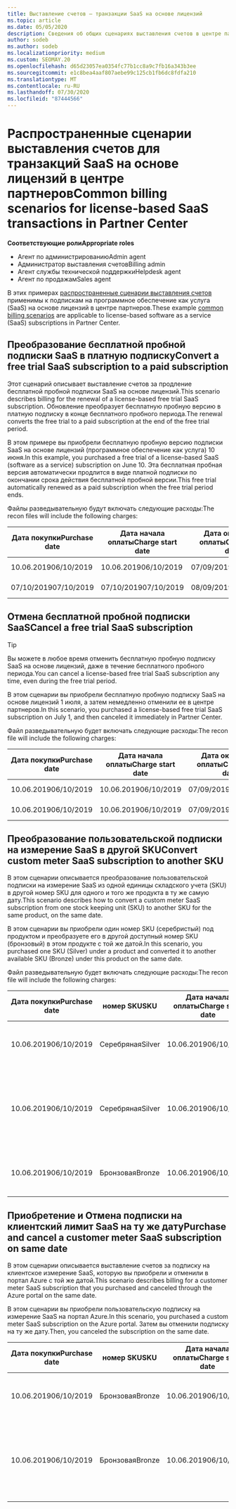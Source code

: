 ```yaml
---
title: Выставление счетов — транзакции SaaS на основе лицензий
ms.topic: article
ms.date: 05/05/2020
description: Сведения об общих сценариях выставления счетов в центре партнеров по транзакциям SaaS на основе лицензий.
author: sodeb
ms.author: sodeb
ms.localizationpriority: medium
ms.custom: SEOMAY.20
ms.openlocfilehash: d65d23057ea0354fc77b1cc8a9c7fb16a343b3ee
ms.sourcegitcommit: e1c8bea4aaf807aebe99c125cb1fb6dc8fdfa210
ms.translationtype: MT
ms.contentlocale: ru-RU
ms.lasthandoff: 07/30/2020
ms.locfileid: "87444566"
---
```

# <a name="common-billing-scenarios-for-license-based-saas-transactions-in-partner-center"></a><span data-ttu-id="b3004-103">Распространенные сценарии выставления счетов для транзакций SaaS на основе лицензий в центре партнеров</span><span class="sxs-lookup"><span data-stu-id="b3004-103">Common billing scenarios for license-based SaaS transactions in Partner Center</span></span>

<span data-ttu-id="b3004-104">**Соответствующие роли**</span><span class="sxs-lookup"><span data-stu-id="b3004-104">**Appropriate roles**</span></span>

- <span data-ttu-id="b3004-105">Агент по администрированию</span><span class="sxs-lookup"><span data-stu-id="b3004-105">Admin agent</span></span>
- <span data-ttu-id="b3004-106">Администратор выставления счетов</span><span class="sxs-lookup"><span data-stu-id="b3004-106">Billing admin</span></span>
- <span data-ttu-id="b3004-107">Агент службы технической поддержки</span><span class="sxs-lookup"><span data-stu-id="b3004-107">Helpdesk agent</span></span>
- <span data-ttu-id="b3004-108">Агент по продажам</span><span class="sxs-lookup"><span data-stu-id="b3004-108">Sales agent</span></span>


<span data-ttu-id="b3004-109">В этих примерах [распространенные сценарии выставления счетов](common-billing-scenarios.md) применимы к подпискам на программное обеспечение как услуга (SaaS) на основе лицензий в центре партнеров.</span><span class="sxs-lookup"><span data-stu-id="b3004-109">These example [common billing scenarios](common-billing-scenarios.md) are applicable to license-based software as a service (SaaS) subscriptions in Partner Center.</span></span>

## <a name="convert-a-free-trial-saas-subscription-to-a-paid-subscription"></a><span data-ttu-id="b3004-110">Преобразование бесплатной пробной подписки SaaS в платную подписку</span><span class="sxs-lookup"><span data-stu-id="b3004-110">Convert a free trial SaaS subscription to a paid subscription</span></span>

<span data-ttu-id="b3004-111">Этот сценарий описывает выставление счетов за продление бесплатной пробной подписки SaaS на основе лицензий.</span><span class="sxs-lookup"><span data-stu-id="b3004-111">This scenario describes billing for the renewal of a license-based free trial SaaS subscription.</span></span> <span data-ttu-id="b3004-112">Обновление преобразует бесплатную пробную версию в платную подписку в конце бесплатного пробного периода.</span><span class="sxs-lookup"><span data-stu-id="b3004-112">The renewal converts the free trial to a paid subscription at the end of the free trial period.</span></span>

<span data-ttu-id="b3004-113">В этом примере вы приобрели бесплатную пробную версию подписки SaaS на основе лицензий (программное обеспечение как услуга) 10 июня.</span><span class="sxs-lookup"><span data-stu-id="b3004-113">In this example, you purchased a free trial of a license-based SaaS (software as a service) subscription on June 10.</span></span> <span data-ttu-id="b3004-114">Эта бесплатная пробная версия автоматически продлится в виде платной подписки по окончании срока действия бесплатной пробной версии.</span><span class="sxs-lookup"><span data-stu-id="b3004-114">This free trial automatically renewed as a paid subscription when the free trial period ends.</span></span>

<span data-ttu-id="b3004-115">Файлы разведывательную будут включать следующие расходы:</span><span class="sxs-lookup"><span data-stu-id="b3004-115">The recon files will include the following charges:</span></span>

| <span data-ttu-id="b3004-116">Дата покупки</span><span class="sxs-lookup"><span data-stu-id="b3004-116">Purchase date</span></span> | <span data-ttu-id="b3004-117">Дата начала оплаты</span><span class="sxs-lookup"><span data-stu-id="b3004-117">Charge start date</span></span> | <span data-ttu-id="b3004-118">Дата окончания оплаты</span><span class="sxs-lookup"><span data-stu-id="b3004-118">Charge end date</span></span> | <span data-ttu-id="b3004-119">Цена за единицу</span><span class="sxs-lookup"><span data-stu-id="b3004-119">Unit price</span></span> | <span data-ttu-id="b3004-120">Количество единиц</span><span class="sxs-lookup"><span data-stu-id="b3004-120">Unit quantity</span></span> | <span data-ttu-id="b3004-121">Общая сумма</span><span class="sxs-lookup"><span data-stu-id="b3004-121">Total amount</span></span> | <span data-ttu-id="b3004-122">Тип оплаты</span><span class="sxs-lookup"><span data-stu-id="b3004-122">Charge type</span></span> | <span data-ttu-id="b3004-123">Описание подписки</span><span class="sxs-lookup"><span data-stu-id="b3004-123">Subscription description</span></span> |
| ------------- | ----------------- | --------------- | ---------- | ------------- | ------------ | ----------- | ----------------- |
| <span data-ttu-id="b3004-124">10.06.2019</span><span class="sxs-lookup"><span data-stu-id="b3004-124">06/10/2019</span></span> | <span data-ttu-id="b3004-125">10.06.2019</span><span class="sxs-lookup"><span data-stu-id="b3004-125">06/10/2019</span></span> | <span data-ttu-id="b3004-126">07/09/2019</span><span class="sxs-lookup"><span data-stu-id="b3004-126">07/09/2019</span></span> | <span data-ttu-id="b3004-127">0 долл. США</span><span class="sxs-lookup"><span data-stu-id="b3004-127">$0</span></span> | <span data-ttu-id="b3004-128">1</span><span class="sxs-lookup"><span data-stu-id="b3004-128">1</span></span> | <span data-ttu-id="b3004-129">0 долл. США</span><span class="sxs-lookup"><span data-stu-id="b3004-129">$0</span></span> | <span data-ttu-id="b3004-130">Оператор new</span><span class="sxs-lookup"><span data-stu-id="b3004-130">New</span></span> | <span data-ttu-id="b3004-131">Бесплатная пробная версия</span><span class="sxs-lookup"><span data-stu-id="b3004-131">Free trial</span></span> |
| <span data-ttu-id="b3004-132">07/10/2019</span><span class="sxs-lookup"><span data-stu-id="b3004-132">07/10/2019</span></span> | <span data-ttu-id="b3004-133">07/10/2019</span><span class="sxs-lookup"><span data-stu-id="b3004-133">07/10/2019</span></span> | <span data-ttu-id="b3004-134">08/09/2019</span><span class="sxs-lookup"><span data-stu-id="b3004-134">08/09/2019</span></span> | <span data-ttu-id="b3004-135">2 долл. США</span><span class="sxs-lookup"><span data-stu-id="b3004-135">$2</span></span> | <span data-ttu-id="b3004-136">1</span><span class="sxs-lookup"><span data-stu-id="b3004-136">1</span></span> | <span data-ttu-id="b3004-137">2 долл. США</span><span class="sxs-lookup"><span data-stu-id="b3004-137">$2</span></span> | <span data-ttu-id="b3004-138">Возобновление</span><span class="sxs-lookup"><span data-stu-id="b3004-138">Renew</span></span> | <span data-ttu-id="b3004-139">Платная подписка</span><span class="sxs-lookup"><span data-stu-id="b3004-139">Paid subscription</span></span> |

## <a name="cancel-a-free-trial-saas-subscription"></a><span data-ttu-id="b3004-140">Отмена бесплатной пробной подписки SaaS</span><span class="sxs-lookup"><span data-stu-id="b3004-140">Cancel a free trial SaaS subscription</span></span>

> [!TIP]
> <span data-ttu-id="b3004-141">Вы можете в любое время отменить бесплатную пробную подписку SaaS на основе лицензий, даже в течение бесплатного пробного периода.</span><span class="sxs-lookup"><span data-stu-id="b3004-141">You can cancel a license-based free trial SaaS subscription any time, even during the free trial period.</span></span>

<span data-ttu-id="b3004-142">В этом сценарии вы приобрели бесплатную пробную подписку SaaS на основе лицензий 1 июля, а затем немедленно отменили ее в центре партнеров.</span><span class="sxs-lookup"><span data-stu-id="b3004-142">In this scenario, you purchased a license-based free trial SaaS subscription on July 1, and then canceled it immediately in Partner Center.</span></span>

<span data-ttu-id="b3004-143">Файл разведывательную будет включать следующие расходы:</span><span class="sxs-lookup"><span data-stu-id="b3004-143">The recon file will include the following charges:</span></span>

| <span data-ttu-id="b3004-144">Дата покупки</span><span class="sxs-lookup"><span data-stu-id="b3004-144">Purchase date</span></span> | <span data-ttu-id="b3004-145">Дата начала оплаты</span><span class="sxs-lookup"><span data-stu-id="b3004-145">Charge start date</span></span> | <span data-ttu-id="b3004-146">Дата окончания оплаты</span><span class="sxs-lookup"><span data-stu-id="b3004-146">Charge end date</span></span> | <span data-ttu-id="b3004-147">Цена за единицу</span><span class="sxs-lookup"><span data-stu-id="b3004-147">Unit price</span></span> | <span data-ttu-id="b3004-148">Количество единиц</span><span class="sxs-lookup"><span data-stu-id="b3004-148">Unit quantity</span></span> | <span data-ttu-id="b3004-149">Общая сумма</span><span class="sxs-lookup"><span data-stu-id="b3004-149">Total amount</span></span> | <span data-ttu-id="b3004-150">Тип оплаты</span><span class="sxs-lookup"><span data-stu-id="b3004-150">Charge type</span></span> | <span data-ttu-id="b3004-151">Описание подписки</span><span class="sxs-lookup"><span data-stu-id="b3004-151">Subscription description</span></span> |
| ------------- | ----------------- | --------------- | ---------- | ------------- | ------------ | ----------- | ----------------- |
| <span data-ttu-id="b3004-152">10.06.2019</span><span class="sxs-lookup"><span data-stu-id="b3004-152">06/10/2019</span></span> | <span data-ttu-id="b3004-153">10.06.2019</span><span class="sxs-lookup"><span data-stu-id="b3004-153">06/10/2019</span></span> | <span data-ttu-id="b3004-154">07/09/2019</span><span class="sxs-lookup"><span data-stu-id="b3004-154">07/09/2019</span></span> | <span data-ttu-id="b3004-155">0 долл. США</span><span class="sxs-lookup"><span data-stu-id="b3004-155">$0</span></span> | <span data-ttu-id="b3004-156">11</span><span class="sxs-lookup"><span data-stu-id="b3004-156">11</span></span> | <span data-ttu-id="b3004-157">0 долл. США</span><span class="sxs-lookup"><span data-stu-id="b3004-157">$0</span></span> | <span data-ttu-id="b3004-158">Оператор new</span><span class="sxs-lookup"><span data-stu-id="b3004-158">New</span></span> | <span data-ttu-id="b3004-159">Бесплатная пробная версия</span><span class="sxs-lookup"><span data-stu-id="b3004-159">Free trial</span></span> |
| <span data-ttu-id="b3004-160">10.06.2019</span><span class="sxs-lookup"><span data-stu-id="b3004-160">06/10/2019</span></span> | <span data-ttu-id="b3004-161">10.06.2019</span><span class="sxs-lookup"><span data-stu-id="b3004-161">06/10/2019</span></span> | <span data-ttu-id="b3004-162">07/09/2019</span><span class="sxs-lookup"><span data-stu-id="b3004-162">07/09/2019</span></span> | <span data-ttu-id="b3004-163">0 долл. США</span><span class="sxs-lookup"><span data-stu-id="b3004-163">$0</span></span> | <span data-ttu-id="b3004-164">11</span><span class="sxs-lookup"><span data-stu-id="b3004-164">11</span></span> | <span data-ttu-id="b3004-165">0 долл. США</span><span class="sxs-lookup"><span data-stu-id="b3004-165">$0</span></span> | <span data-ttu-id="b3004-166">Отменить</span><span class="sxs-lookup"><span data-stu-id="b3004-166">Cancel</span></span> | <span data-ttu-id="b3004-167">Бесплатная пробная версия</span><span class="sxs-lookup"><span data-stu-id="b3004-167">Free trial</span></span> |

## <a name="convert-custom-meter-saas-subscription-to-another-sku"></a><span data-ttu-id="b3004-168">Преобразование пользовательской подписки на измерение SaaS в другой SKU</span><span class="sxs-lookup"><span data-stu-id="b3004-168">Convert custom meter SaaS subscription to another SKU</span></span>

<span data-ttu-id="b3004-169">В этом сценарии описывается преобразование пользовательской подписки на измерение SaaS из одной единицы складского учета (SKU) в другой номер SKU для одного и того же продукта в ту же самую дату.</span><span class="sxs-lookup"><span data-stu-id="b3004-169">This scenario describes how to convert a custom meter SaaS subscription from one stock keeping unit (SKU) to another SKU for the same product, on the same date.</span></span>

<span data-ttu-id="b3004-170">В этом сценарии вы приобрели один номер SKU (серебристый) под продуктом и преобразуете его в другой доступный номер SKU (бронзовый) в этом продукте с той же датой.</span><span class="sxs-lookup"><span data-stu-id="b3004-170">In this scenario, you purchased one SKU (Silver) under a product and converted it to another available SKU (Bronze) under this product on the same date.</span></span>

<span data-ttu-id="b3004-171">Файл разведывательную будет включать следующие расходы:</span><span class="sxs-lookup"><span data-stu-id="b3004-171">The recon file will include the following charges:</span></span>

| <span data-ttu-id="b3004-172">Дата покупки</span><span class="sxs-lookup"><span data-stu-id="b3004-172">Purchase date</span></span> | <span data-ttu-id="b3004-173">номер SKU</span><span class="sxs-lookup"><span data-stu-id="b3004-173">SKU</span></span> | <span data-ttu-id="b3004-174">Дата начала оплаты</span><span class="sxs-lookup"><span data-stu-id="b3004-174">Charge start date</span></span> | <span data-ttu-id="b3004-175">Дата окончания оплаты</span><span class="sxs-lookup"><span data-stu-id="b3004-175">Charge end date</span></span> | <span data-ttu-id="b3004-176">Цена за единицу</span><span class="sxs-lookup"><span data-stu-id="b3004-176">Unit price</span></span> | <span data-ttu-id="b3004-177">Количество единиц</span><span class="sxs-lookup"><span data-stu-id="b3004-177">Unit quantity</span></span> | <span data-ttu-id="b3004-178">Общая сумма</span><span class="sxs-lookup"><span data-stu-id="b3004-178">Total amount</span></span> | <span data-ttu-id="b3004-179">Тип оплаты</span><span class="sxs-lookup"><span data-stu-id="b3004-179">Charge type</span></span> | <span data-ttu-id="b3004-180">Описание подписки</span><span class="sxs-lookup"><span data-stu-id="b3004-180">Subscription description</span></span> |
| ------------- | ----------------- | ----------------- | --------------- | ---------- | ------------- | ------------ | ----------- | ----------------- |
| <span data-ttu-id="b3004-181">10.06.2019</span><span class="sxs-lookup"><span data-stu-id="b3004-181">06/10/2019</span></span> | <span data-ttu-id="b3004-182">Серебряная</span><span class="sxs-lookup"><span data-stu-id="b3004-182">Silver</span></span> | <span data-ttu-id="b3004-183">10.06.2019</span><span class="sxs-lookup"><span data-stu-id="b3004-183">06/10/2019</span></span> | <span data-ttu-id="b3004-184">10.06.2019</span><span class="sxs-lookup"><span data-stu-id="b3004-184">06/10/2019</span></span> | <span data-ttu-id="b3004-185">20 долл. США</span><span class="sxs-lookup"><span data-stu-id="b3004-185">$20</span></span> | <span data-ttu-id="b3004-186">1</span><span class="sxs-lookup"><span data-stu-id="b3004-186">1</span></span> | <span data-ttu-id="b3004-187">20 долл. США</span><span class="sxs-lookup"><span data-stu-id="b3004-187">$20</span></span> | <span data-ttu-id="b3004-188">Оператор new</span><span class="sxs-lookup"><span data-stu-id="b3004-188">New</span></span> | <span data-ttu-id="b3004-189">Подписка на SaaS с настраиваемым измерением</span><span class="sxs-lookup"><span data-stu-id="b3004-189">Custom meter SaaS subscription</span></span> |
| <span data-ttu-id="b3004-190">10.06.2019</span><span class="sxs-lookup"><span data-stu-id="b3004-190">06/10/2019</span></span> | <span data-ttu-id="b3004-191">Серебряная</span><span class="sxs-lookup"><span data-stu-id="b3004-191">Silver</span></span> | <span data-ttu-id="b3004-192">10.06.2019</span><span class="sxs-lookup"><span data-stu-id="b3004-192">06/10/2019</span></span> | <span data-ttu-id="b3004-193">10.06.2019</span><span class="sxs-lookup"><span data-stu-id="b3004-193">06/10/2019</span></span> | <span data-ttu-id="b3004-194">20 долл. США</span><span class="sxs-lookup"><span data-stu-id="b3004-194">$20</span></span> | <span data-ttu-id="b3004-195">1</span><span class="sxs-lookup"><span data-stu-id="b3004-195">1</span></span> | <span data-ttu-id="b3004-196">— $20</span><span class="sxs-lookup"><span data-stu-id="b3004-196">-$20</span></span> | <span data-ttu-id="b3004-197">Convert</span><span class="sxs-lookup"><span data-stu-id="b3004-197">Convert</span></span> | <span data-ttu-id="b3004-198">Пропорциональное использование подписки на SaaS для настраиваемого измерительного датчика</span><span class="sxs-lookup"><span data-stu-id="b3004-198">Prorated rebill for custom meter SaaS subscription</span></span> |
| <span data-ttu-id="b3004-199">10.06.2019</span><span class="sxs-lookup"><span data-stu-id="b3004-199">06/10/2019</span></span> | <span data-ttu-id="b3004-200">Бронзовая</span><span class="sxs-lookup"><span data-stu-id="b3004-200">Bronze</span></span> | <span data-ttu-id="b3004-201">10.06.2019</span><span class="sxs-lookup"><span data-stu-id="b3004-201">06/10/2019</span></span> | <span data-ttu-id="b3004-202">10.06.2019</span><span class="sxs-lookup"><span data-stu-id="b3004-202">06/10/2019</span></span> | <span data-ttu-id="b3004-203">10 долл. США</span><span class="sxs-lookup"><span data-stu-id="b3004-203">$10</span></span> | <span data-ttu-id="b3004-204">1</span><span class="sxs-lookup"><span data-stu-id="b3004-204">1</span></span> | <span data-ttu-id="b3004-205">10 долл. США</span><span class="sxs-lookup"><span data-stu-id="b3004-205">$10</span></span> | <span data-ttu-id="b3004-206">Convert</span><span class="sxs-lookup"><span data-stu-id="b3004-206">Convert</span></span> | <span data-ttu-id="b3004-207">Подписка на SaaS с настраиваемым измерением</span><span class="sxs-lookup"><span data-stu-id="b3004-207">Custom meter SaaS subscription</span></span> |

## <a name="purchase-and-cancel-a-customer-meter-saas-subscription-on-same-date"></a><span data-ttu-id="b3004-208">Приобретение и Отмена подписки на клиентский лимит SaaS на ту же дату</span><span class="sxs-lookup"><span data-stu-id="b3004-208">Purchase and cancel a customer meter SaaS subscription on same date</span></span>

<span data-ttu-id="b3004-209">В этом сценарии описывается выставление счетов за подписку на клиентское измерение SaaS, которую вы приобрели и отменили в портал Azure с той же датой.</span><span class="sxs-lookup"><span data-stu-id="b3004-209">This scenario describes billing for a customer meter SaaS subscription that you purchased and canceled through the Azure portal on the same date.</span></span>

<span data-ttu-id="b3004-210">В этом сценарии вы приобрели пользовательскую подписку на измерение SaaS на портал Azure.</span><span class="sxs-lookup"><span data-stu-id="b3004-210">In this scenario, you purchased a custom meter SaaS subscription on the Azure portal.</span></span> <span data-ttu-id="b3004-211">Затем вы отменили подписку на ту же дату.</span><span class="sxs-lookup"><span data-stu-id="b3004-211">Then, you canceled the subscription on the same date.</span></span>

| <span data-ttu-id="b3004-212">Дата покупки</span><span class="sxs-lookup"><span data-stu-id="b3004-212">Purchase date</span></span> | <span data-ttu-id="b3004-213">номер SKU</span><span class="sxs-lookup"><span data-stu-id="b3004-213">SKU</span></span> | <span data-ttu-id="b3004-214">Дата начала оплаты</span><span class="sxs-lookup"><span data-stu-id="b3004-214">Charge start date</span></span> | <span data-ttu-id="b3004-215">Дата окончания оплаты</span><span class="sxs-lookup"><span data-stu-id="b3004-215">Charge end date</span></span> | <span data-ttu-id="b3004-216">Цена за единицу</span><span class="sxs-lookup"><span data-stu-id="b3004-216">Unit price</span></span> | <span data-ttu-id="b3004-217">Количество единиц</span><span class="sxs-lookup"><span data-stu-id="b3004-217">Unit quantity</span></span> | <span data-ttu-id="b3004-218">Общая сумма</span><span class="sxs-lookup"><span data-stu-id="b3004-218">Total amount</span></span> | <span data-ttu-id="b3004-219">Тип оплаты</span><span class="sxs-lookup"><span data-stu-id="b3004-219">Charge type</span></span> | <span data-ttu-id="b3004-220">Описание подписки</span><span class="sxs-lookup"><span data-stu-id="b3004-220">Subscription description</span></span> |
| ------------- | ------------- |----------------- | --------------- | ---------- | ------------- | ------------ | ----------- | ----------------- |
| <span data-ttu-id="b3004-221">10.06.2019</span><span class="sxs-lookup"><span data-stu-id="b3004-221">06/10/2019</span></span> | <span data-ttu-id="b3004-222">Бронзовая</span><span class="sxs-lookup"><span data-stu-id="b3004-222">Bronze</span></span> | <span data-ttu-id="b3004-223">10.06.2019</span><span class="sxs-lookup"><span data-stu-id="b3004-223">06/10/2019</span></span> | <span data-ttu-id="b3004-224">10.06.2019</span><span class="sxs-lookup"><span data-stu-id="b3004-224">06/10/2019</span></span> | <span data-ttu-id="b3004-225">10 долл. США</span><span class="sxs-lookup"><span data-stu-id="b3004-225">$10</span></span> | <span data-ttu-id="b3004-226">1</span><span class="sxs-lookup"><span data-stu-id="b3004-226">1</span></span> | <span data-ttu-id="b3004-227">10 долл. США</span><span class="sxs-lookup"><span data-stu-id="b3004-227">$10</span></span> | <span data-ttu-id="b3004-228">Оператор new</span><span class="sxs-lookup"><span data-stu-id="b3004-228">New</span></span> | <span data-ttu-id="b3004-229">Подписка на SaaS с настраиваемым измерением</span><span class="sxs-lookup"><span data-stu-id="b3004-229">Custom meter SaaS subscription</span></span> |
| <span data-ttu-id="b3004-230">10.06.2019</span><span class="sxs-lookup"><span data-stu-id="b3004-230">06/10/2019</span></span> | <span data-ttu-id="b3004-231">Бронзовая</span><span class="sxs-lookup"><span data-stu-id="b3004-231">Bronze</span></span> | <span data-ttu-id="b3004-232">10.06.2019</span><span class="sxs-lookup"><span data-stu-id="b3004-232">06/10/2019</span></span> | <span data-ttu-id="b3004-233">10.06.2019</span><span class="sxs-lookup"><span data-stu-id="b3004-233">06/10/2019</span></span> | <span data-ttu-id="b3004-234">10 долл. США</span><span class="sxs-lookup"><span data-stu-id="b3004-234">$10</span></span> | <span data-ttu-id="b3004-235">1</span><span class="sxs-lookup"><span data-stu-id="b3004-235">1</span></span> | <span data-ttu-id="b3004-236">— $10</span><span class="sxs-lookup"><span data-stu-id="b3004-236">-$10</span></span> | <span data-ttu-id="b3004-237">CancelImmediate</span><span class="sxs-lookup"><span data-stu-id="b3004-237">CancelImmediate</span></span> | <span data-ttu-id="b3004-238">Подписка на SaaS с настраиваемым измерением</span><span class="sxs-lookup"><span data-stu-id="b3004-238">Custom meter SaaS subscription</span></span> |
